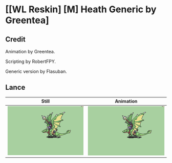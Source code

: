 # [\[WL Reskin\] \[M\] Heath Generic by Greentea]

## Credit

Animation by Greentea.

Scripting by RobertFPY.

Generic version by Flasuban.
	
## Lance

| Still | Animation |
| :---: | :-------: |
| ![Lance still](./Lance_000.png) | ![Lance animation](./Lance.gif) |
